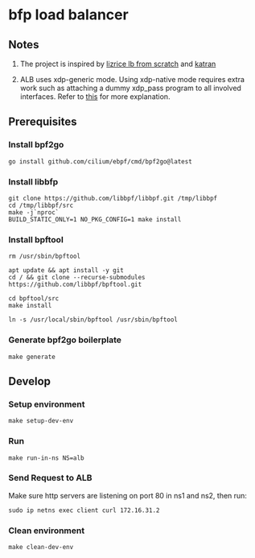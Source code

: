 # bfp load balancer

## Notes

1. The project is inspired by [lizrice lb from scratch](https://github.com/lizrice/lb-from-scratch)
   and [katran](https://github.com/facebookincubator/katran)

2. ALB uses xdp-generic mode. Using xdp-native mode requires extra work such as attaching a dummy xdp_pass program to
   all involved interfaces. Refer
   to [this](https://github.com/xdp-project/xdp-tutorial/tree/master/packet03-redirecting#sending-packets-back-to-the-interface-they-came-from)
   for more explanation.

## Prerequisites

### Install bpf2go

```shell
go install github.com/cilium/ebpf/cmd/bpf2go@latest
```

### Install libbfp

```shell
git clone https://github.com/libbpf/libbpf.git /tmp/libbpf
cd /tmp/libbpf/src
make -j`nproc`
BUILD_STATIC_ONLY=1 NO_PKG_CONFIG=1 make install
```

### Install bpftool

```shell
rm /usr/sbin/bpftool

apt update && apt install -y git
cd / && git clone --recurse-submodules https://github.com/libbpf/bpftool.git

cd bpftool/src
make install

ln -s /usr/local/sbin/bpftool /usr/sbin/bpftool
```

### Generate bpf2go boilerplate

```shell
make generate
```

## Develop

### Setup environment

```shell
make setup-dev-env
```

### Run

```shell
make run-in-ns NS=alb
```

### Send Request to ALB

Make sure http servers are listening on port 80 in ns1 and ns2, then run:

```shell
sudo ip netns exec client curl 172.16.31.2
```

### Clean environment

```shell
make clean-dev-env
```
